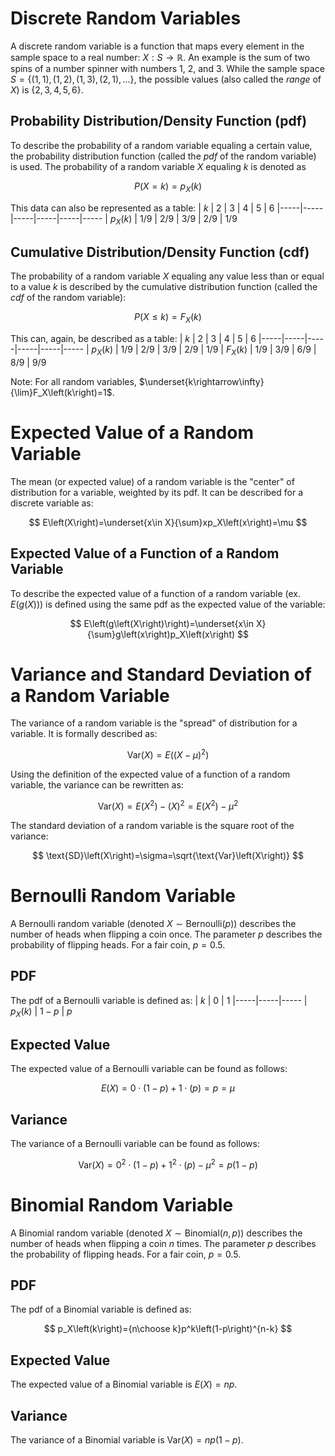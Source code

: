 # Discrete Random Variables
A discrete random variable is a function that maps every element in the sample space to a real number: $X:S\rightarrow\mathbb{R}$. An example is the sum of two spins of a number spinner with numbers 1, 2, and 3. While the sample space $S=\left\{\left(1,1\right),\left(1,2\right),\left(1,3\right),\left(2,1\right),...\right\}$, the possible values (also called the *range* of $X$) is $\left\{2,3,4,5,6\right\}$.

## Probability Distribution/Density Function (pdf)
To describe the probability of a random variable equaling a certain value, the probability distribution function (called the *pdf* of the random variable) is used. The probability of a random variable $X$ equaling $k$ is denoted as

$$
P\left(X=k\right)=p_X\left(k\right)
$$

This data can also be represented as a table:
| $k$ | $2$ | $3$ | $4$ | $5$ | $6$
|-----|-----|-----|-----|-----|-----
| $p_X\left(k\right)$ | $1/9$ | $2/9$ | $3/9$ | $2/9$ | $1/9$

## Cumulative Distribution/Density Function (cdf)
The probability of a random variable $X$ equaling any value less than or equal to a value $k$ is described by the cumulative distribution function (called the *cdf* of the random variable):

$$
P\left(X\leq k\right)=F_X\left(k\right)
$$

This can, again, be described as a table:
| $k$ | $2$ | $3$ | $4$ | $5$ | $6$
|-----|-----|-----|-----|-----|-----
| $p_X\left(k\right)$ | $1/9$ | $2/9$ | $3/9$ | $2/9$ | $1/9$
| $F_X\left(k\right)$ | $1/9$ | $3/9$ | $6/9$ | $8/9$ | $9/9$

Note: For all random variables, $\underset{k\rightarrow\infty}{\lim}F_X\left(k\right)=1$.

# Expected Value of a Random Variable
The mean (or expected value) of a random variable is the "center" of distribution for a variable, weighted by its pdf. It can be described for a discrete variable as:

$$
E\left(X\right)=\underset{x\in X}{\sum}xp_X\left(x\right)=\mu
$$

## Expected Value of a Function of a Random Variable
To describe the expected value of a function of a random variable (ex. $E\left(g\left(X\right)\right)$) is defined using the same pdf as the expected value of the variable:

$$
E\left(g\left(X\right)\right)=\underset{x\in X}{\sum}g\left(x\right)p_X\left(x\right)
$$

# Variance and Standard Deviation of a Random Variable
The variance of a random variable is the "spread" of distribution for a variable. It is formally described as:

$$
\text{Var}\left(X\right)=E\left(\left(X-\mu\right)^2\right)
$$

Using the definition of the expected value of a function of a random variable, the variance can be rewritten as:

$$
\text{Var}\left(X\right)=E\left(X^2\right)-\left(X\right)^2=E\left(X^2\right)-\mu^2
$$

The standard deviation of a random variable is the square root of the variance:

$$
\text{SD}\left(X\right)=\sigma=\sqrt{\text{Var}\left(X\right)}
$$

# Bernoulli Random Variable
A Bernoulli random variable (denoted $X\sim\text{Bernoulli}\left(p\right)$) describes the number of heads when flipping a coin once. The parameter $p$ describes the probability of flipping heads. For a fair coin, $p=0.5$.

## PDF
The pdf of a Bernoulli variable is defined as:
| $k$ | $0$ | $1$
|-----|-----|-----
| $p_X\left(k\right)$ | $1-p$ | $p$

## Expected Value
The expected value of a Bernoulli variable can be found as follows:

$$
E\left(X\right)=0\cdot\left(1-p\right)+1\cdot\left(p\right)=p=\mu
$$

## Variance
The variance of a Bernoulli variable can be found as follows:

$$
\text{Var}\left(X\right)=0^2\cdot\left(1-p\right)+1^2\cdot\left(p\right)-\mu^2=p\left(1-p\right)
$$

# Binomial Random Variable
A Binomial random variable (denoted $X\sim\text{Binomial}\left(n,p\right)$) describes the number of heads when flipping a coin $n$ times. The parameter $p$ describes the probability of flipping heads. For a fair coin, $p=0.5$.

## PDF
The pdf of a Binomial variable is defined as:

$$
p_X\left(k\right)={n\choose k}p^k\left(1-p\right)^{n-k}
$$

## Expected Value
The expected value of a Binomial variable is $E\left(X\right)=np$.

## Variance
The variance of a Binomial variable is $\text{Var}\left(X\right)=np\left(1-p\right)$.
